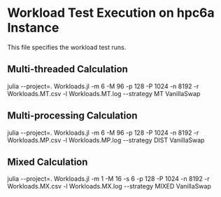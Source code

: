 # Workload Test Execution on hpc6a Instance

This file specifies the workload test runs.

## Multi-threaded Calculation

julia --project=. Workloads.jl -m 6 -M 96 -p 128 -P 1024 -n 8192 -r Workloads.MT.csv -l Workloads.MT.log --strategy MT VanillaSwap

## Multi-processing Calculation

julia --project=. Workloads.jl -m 6 -M 96 -p 128 -P 1024 -n 8192 -r Workloads.MP.csv -l Workloads.MP.log --strategy DIST VanillaSwap

## Mixed Calculation

julia --project=. Workloads.jl -m 1 -M 16 -s 6 -p 128 -P 1024 -n 8192 -r Workloads.MX.csv -l Workloads.MX.log --strategy MIXED VanillaSwap
